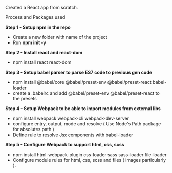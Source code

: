 Created a React app from scratch.

Process and Packages used

**Step 1 - Setup npm in the repo** 
* Create a new folder with name of the project
* Run **npm init -y**

**Step 2 - Install react and react-dom** 
* npm install react react-dom

**Step 3 - Setup babel parser to parse ES7 code to previous gen code**
* npm install @babel/core @babel/preset-env @babel/preset-react babel-loader
* create a .babelrc and add @babel/preset-env @babel/preset-react to the presets

**Step 4 - Setup Webpack to be able to import modules from external libs**
* npm install webpack webpack-cli webpack-dev-server
* configure entry, output, mode and resolve ( Use Node's Path package for absolutes path )
* Define rule to resolve Jsx components with babel-loader

**Step 5 - Configure Webpack to support html, css, scss**
* npm install html-webpack-plugin css-loader sass sass-loader file-loader
* Configure module rules for html, css, scss and files ( images particularly ).

